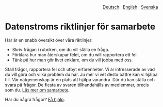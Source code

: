 <p align="right"><a href="CONTRIBUTING-de.md">Deutsch</a> &nbsp; <a href="CONTRIBUTING.md">English</a> &nbsp; <a href="CONTRIBUTING-sv.md">Svenska</a></p>

# Datenstroms riktlinjer för samarbete

Här är en snabb översikt över våra riktlinjer:

- Skriv frågan i rubriken, om du vill ställa en fråga.
- Förklara hur man återskapar felet, om du will rapportera ett fel.
- Tänk på hur man gör livet enklare, om du vill jobba med oss.

Ställ frågor, rapportera fel och utbyt erfarenheter. Vi är intresserade av vad du vill göra och vilka problem du har. Ju mer vi vet desto bättre kan vi hjälpa till. Vår nätgemenskap är en plats att hjälpa varandra. Där du kan ställa och svara på frågor. De flesta av svaren tillhandahålls av medlemmar, precis som du. [Läs mer om samarbete](https://datenstrom.se/sv/yellow/help/contributing-guidelines).

Har du några frågor? [Få hjälp](https://datenstrom.se/sv/yellow/help/).
